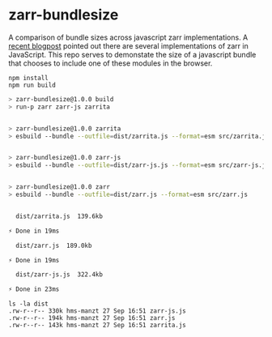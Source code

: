 # zarr-bundlesize

A comparison of bundle sizes across javascript zarr implementations. A [recent blogpost](https://carbonplan.org/blog/maps-library-release)
pointed out there are several implementations of zarr in JavaScript. This repo serves to demonstate
the size of a javascript bundle that chooses to include one of these modules in the browser.

```
npm install
npm run build
```

```sh
> zarr-bundlesize@1.0.0 build
> run-p zarr zarr-js zarrita


> zarr-bundlesize@1.0.0 zarrita
> esbuild --bundle --outfile=dist/zarrita.js --format=esm src/zarrita.js


> zarr-bundlesize@1.0.0 zarr-js
> esbuild --bundle --outfile=dist/zarr-js.js --format=esm src/zarr-js.js


> zarr-bundlesize@1.0.0 zarr
> esbuild --bundle --outfile=dist/zarr.js --format=esm src/zarr.js


  dist/zarrita.js  139.6kb

⚡ Done in 19ms

  dist/zarr.js  189.0kb

⚡ Done in 19ms

  dist/zarr-js.js  322.4kb

⚡ Done in 23ms
```

```
ls -la dist
.rw-r--r-- 330k hms-manzt 27 Sep 16:51 zarr-js.js
.rw-r--r-- 194k hms-manzt 27 Sep 16:51 zarr.js
.rw-r--r-- 143k hms-manzt 27 Sep 16:51 zarrita.js
```


